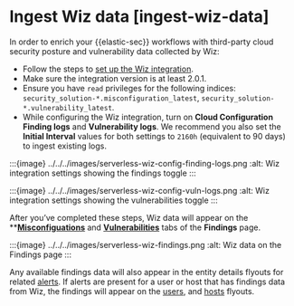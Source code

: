 # Ingest Wiz data [ingest-wiz-data]

In order to enrich your {{elastic-sec}} workflows with third-party cloud security posture and vulnerability data collected by Wiz:

* Follow the steps to [set up the Wiz integration](integration-docs://docs/reference/ingestion-tools/integrations/wiz.md).
* Make sure the integration version is at least 2.0.1.
* Ensure you have `read` privileges for the following indices: `security_solution-*.misconfiguration_latest`, `security_solution-*.vulnerability_latest`.
* While configuring the Wiz integration, turn on **Cloud Configuration Finding logs** and **Vulnerability logs**. We recommend you also set the **Initial Interval** values for both settings to `2160h` (equivalent to 90 days) to ingest existing logs.

:::{image} ../../../images/serverless-wiz-config-finding-logs.png
:alt: Wiz integration settings showing the findings toggle
:::

:::{image} ../../../images/serverless-wiz-config-vuln-logs.png
:alt: Wiz integration settings showing the vulnerabilities toggle
:::

After you’ve completed these steps, Wiz data will appear on the **[**Misconfiguations**](../../../solutions/security/cloud/findings-page.md) and [**Vulnerabilities**](../../../solutions/security/cloud/findings-page-3.md) tabs of the **Findings** page.

:::{image} ../../../images/serverless-wiz-findings.png
:alt: Wiz data on the Findings page
:::

Any available findings data will also appear in the entity details flyouts for related [alerts](../../../solutions/security/detect-and-alert/view-detection-alert-details.md#insights-section). If alerts are present for a user or host that has findings data from Wiz, the findings will appear on the [users](/solutions/security/explore/users-page.md#user-details-flyout), and [hosts](/solutions/security/explore/hosts-page.md#host-details-flyout) flyouts.
